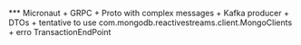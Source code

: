 *** Micronaut + GRPC + Proto with complex messages + Kafka producer + DTOs 
	+ tentative to use com.mongodb.reactivestreams.client.MongoClients
	+ erro TransactionEndPoint